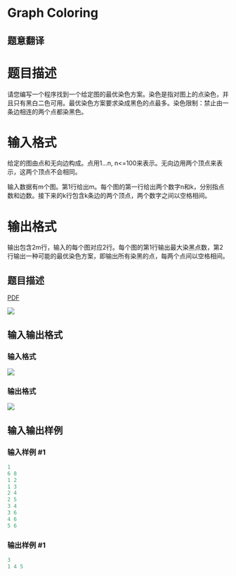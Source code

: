 # Graph Coloring

## 题意翻译

# 题目描述

请您编写一个程序找到一个给定图的最优染色方案。染色是指对图上的点染色，并且只有黑白二色可用。最优染色方案要求染成黑色的点最多。染色限制：禁止由一条边相连的两个点都染黑色。

# 输入格式

给定的图由点和无向边构成。点用1...n, n<=100来表示。无向边用两个顶点来表示，这两个顶点不会相同。

输入数据有m个图。第1行给出m。每个图的第一行给出两个数字n和k，分别指点数和边数。接下来的k行包含k条边的两个顶点，两个数字之间以空格相间。

# 输出格式

输出包含2m行，输入的每个图对应2行。每个图的第1行输出最大染黑点数，第2行输出一种可能的最优染色方案，即输出所有染黑的点，每两个点间以空格相间。

## 题目描述

[problemUrl]: https://uva.onlinejudge.org/index.php?option=com_onlinejudge&Itemid=8&category=3&page=show_problem&problem=129

[PDF](https://uva.onlinejudge.org/external/1/p193.pdf)

![](https://cdn.luogu.com.cn/upload/vjudge_pic/UVA193/550b3f8acbbc4c45392549d84ebc7e29e59b9428.png)

## 输入输出格式

### 输入格式

![](https://cdn.luogu.com.cn/upload/vjudge_pic/UVA193/e3f776deecdfe7122d51b6ad56a5a707e3aeea62.png)

### 输出格式

![](https://cdn.luogu.com.cn/upload/vjudge_pic/UVA193/d2a5c463a32441e09bfb1f61731564a0170b199b.png)

## 输入输出样例

### 输入样例 #1

```cpp
1
6 8
1 2
1 3
2 4
2 5
3 4
3 6
4 6
5 6
```


### 输出样例 #1

```cpp
3
1 4 5
```


